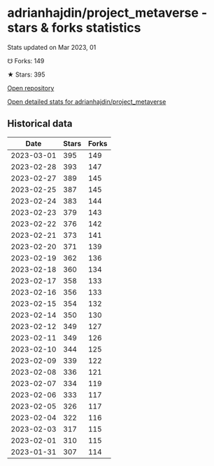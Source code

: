 # adrianhajdin/project_metaverse - stars & forks statistics

Stats updated on Mar 2023, 01

☋ Forks: 149

★ Stars: 395

[Open repository](https://github.com/adrianhajdin/project_metaverse)

[Open detailed stats for adrianhajdin/project_metaverse](https://reviewgithub.com/rep/adrianhajdin/project_metaverse)

## Historical data
| Date | Stars | Forks |
|------|-------|-------|
| 2023-03-01 | 395 | 149 | 
| 2023-02-28 | 393 | 147 | 
| 2023-02-27 | 389 | 145 | 
| 2023-02-25 | 387 | 145 | 
| 2023-02-24 | 383 | 144 | 
| 2023-02-23 | 379 | 143 | 
| 2023-02-22 | 376 | 142 | 
| 2023-02-21 | 373 | 141 | 
| 2023-02-20 | 371 | 139 | 
| 2023-02-19 | 362 | 136 | 
| 2023-02-18 | 360 | 134 | 
| 2023-02-17 | 358 | 133 | 
| 2023-02-16 | 356 | 133 | 
| 2023-02-15 | 354 | 132 | 
| 2023-02-14 | 350 | 130 | 
| 2023-02-12 | 349 | 127 | 
| 2023-02-11 | 349 | 126 | 
| 2023-02-10 | 344 | 125 | 
| 2023-02-09 | 339 | 122 | 
| 2023-02-08 | 336 | 121 | 
| 2023-02-07 | 334 | 119 | 
| 2023-02-06 | 333 | 117 | 
| 2023-02-05 | 326 | 117 | 
| 2023-02-04 | 322 | 116 | 
| 2023-02-03 | 317 | 115 | 
| 2023-02-01 | 310 | 115 | 
| 2023-01-31 | 307 | 114 | 

